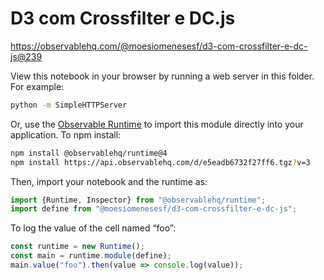 # D3 com Crossfilter e DC.js

https://observablehq.com/@moesiomenesesf/d3-com-crossfilter-e-dc-js@239

View this notebook in your browser by running a web server in this folder. For
example:

~~~sh
python -m SimpleHTTPServer
~~~

Or, use the [Observable Runtime](https://github.com/observablehq/runtime) to
import this module directly into your application. To npm install:

~~~sh
npm install @observablehq/runtime@4
npm install https://api.observablehq.com/d/e5eadb6732f27ff6.tgz?v=3
~~~

Then, import your notebook and the runtime as:

~~~js
import {Runtime, Inspector} from "@observablehq/runtime";
import define from "@moesiomenesesf/d3-com-crossfilter-e-dc-js";
~~~

To log the value of the cell named “foo”:

~~~js
const runtime = new Runtime();
const main = runtime.module(define);
main.value("foo").then(value => console.log(value));
~~~
